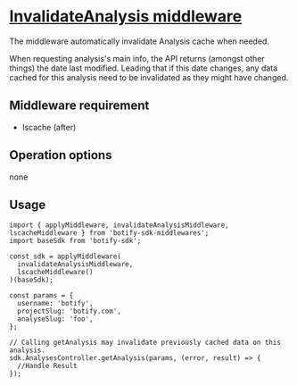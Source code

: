 # [InvalidateAnalysis middleware](https://github.com/botify-labs/botify-sdk-js-middlewares/blob/master/src/middlewares/invalidateAnalysisMiddleware.js)

The middleware automatically invalidate Analysis cache when needed.

When requesting analysis's main info, the API returns (amongst other things) the date last modified. Leading that if this date changes, any data cached for this analysis need to be invalidated as they might have changed.

## Middleware requirement
- lscache (after)

## Operation options
none

## Usage
```JS
import { applyMiddleware, invalidateAnalysisMiddleware, lscacheMiddleware } from 'botify-sdk-middlewares';
import baseSdk from 'botify-sdk';

const sdk = applyMiddleware(
  invalidateAnalysisMiddleware,
  lscacheMiddleware()
)(baseSdk);

const params = {
  username: 'botify',
  projectSlug: 'botify.com',
  analyseSlug: 'foo',
};

// Calling getAnalysis may invalidate previously cached data on this analysis.
sdk.AnalysesController.getAnalysis(params, (error, result) => {
  //Handle Result
});
```
